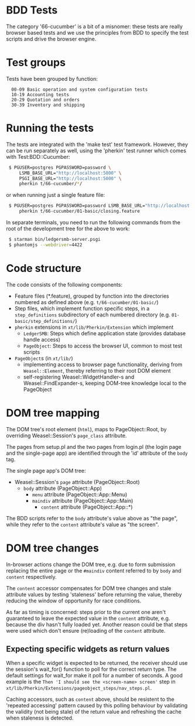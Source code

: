 
# BDD Tests

The category '66-cucumber' is a bit of a misnomer: these tests are
really browser based tests and we use the principles from BDD to
specify the test scripts and drive the browser engine.


# Test groups

Tests have been grouped by function:

```plain
  00-09 Basic operation and system configuration tests
  10-19 Accounting tests
  20-29 Quotation and orders
  30-39 Inventory and shipping
```

# Running the tests

The tests are integrated with the 'make test' test framework. However,
they can be run separately as well, using the 'pherkin' test runner
which comes with Test:BDD::Cucumber:

```sh
 $ PGUSER=postgres PGPASSWORD=password \
     LSMB_BASE_URL="http://localhost:5000" \
     PSGI_BASE_URL="http://localhost:5000" \
     pherkin t/66-cucumber/*/
```

or when running just a single feature file:

```sh
 $ PGUSER=postgres PGPASSWORD=password LSMB_BASE_URL="http://localhost:5000" \
     pherkin t/66-cucumber/01-basic/closing.feature
```

In separate terminals, you need to run the following commands from the
root of the development tree for the above to work:

```sh
 $ starman bin/ledgersmb-server.psgi
 $ phantomjs --webdriver=4422
```

# Code structure

The code consists of the following components:

 * Feature files (*.feature), grouped by function into the directories
   numbered as defined above (e.g. `t/66-cucumber/01-basic/`)
 * Step files, which implement function specific steps, in a
   `step_definitions` subdirectory of each numbered directory
   (e.g. `01-basic/step_definitions/`)
 * `pherkin` extensions in `xt/lib/Pherkin/Extension` which implement
   * `LedgerSMB`: Steps which define application state (provides
     database handle access)
   * `PageObject`: Steps to access the browser UI, common to most
     test scripts
 * `PageObject`s (in `xt/lib/`)
   * implementing access to browser page
     functionality, deriving from `Weasel::Element`, thereby referring
     to their root DOM element
   * self-registering Weasel::WidgetHandler-s and Weasel::FindExpander-s,
     keeping DOM-tree knowledge local to the PageObject

# DOM tree mapping

The DOM tree's root element (`html`), maps to PageObject::Root, by
overriding Weasel::Session's `page_class` attribute.

The pages from setup.pl and the two pages from login.pl (the login page
and the single-page app) are identified through the 'id' attribute of the
`body` tag.

The single page app's DOM tree:

  * Weasel::Session's `page` attribute (PageObject::Root)
    * `body` attribute (PageObject::App)
      * `menu` attribute (PageObject::App::Menu)
      * `maindiv` attribute (PageObject::App::Main)
        * `content` attribute (PageObject::App::*)

The BDD scripts refer to the `body` attribute's value above as
"the page", while they refer to the `content` attribute's value as
"the screen".

# DOM tree changes

In-browser actions change the DOM tree, e.g. due to form submission
replacing the entire page or the `#maindiv` content referred to
by `body` and `content` respectively.

The `content` accessor compensates for DOM tree changes and stale
attribute values by testing 'staleness' before returning the value,
thereby reducing the window of opportunity for race conditions.

As far as timing is concerned: steps prior to the current one aren't
guaranteed to leave the expected value in the `content` attribute,
e.g. because the div hasn't fully loaded yet. Another reason could be
that steps were used which don't ensure (re)loading of the `content`
attribute.

## Expecting specific widgets as return values

When a specific widget is expected to be returned, the receiver should
use the session's wait_for() function to poll for the correct return
type. The default settings for wait_for make it poll for a number of
seconds.  A good example is the `Then 'I should see the <screen-name>
screen'` step in `xt/lib/Pherkin/Extensions/pageobject_steps/nav_steps.pl`.

Caching accessors, such as `content` above, should be resistent to the
'repeated accessing' pattern caused by this polling behaviour by validating
the validity (not being stale) of the return value and refreshing the
cache when staleness is detected.

